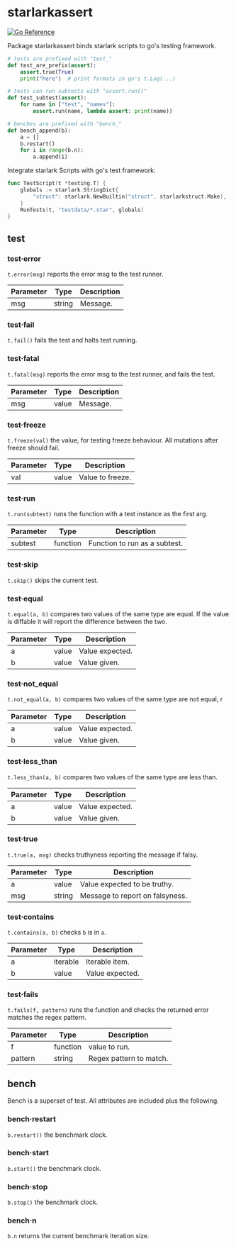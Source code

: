 # starlarkassert

[![Go Reference](https://pkg.go.dev/badge/github.com/emcfarlane/starlarkassert.svg)](https://pkg.go.dev/github.com/emcfarlane/starlarkassert)

Package starlarkassert binds starlark scripts to go's testing framework.

```python
# tests are prefixed with "test_"
def test_are_prefix(assert):
    assert.true(True)
    print("here")  # print formats in go's t.Log(...)

# tests can run subtests with "assert.run()"
def test_subtest(assert):
    for name in ["test", "names"]:
        assert.run(name, lambda assert: print(name))
```

```python
# benches are prefixed with "bench_"
def bench_append(b):
    a = []
    b.restart()
    for i in range(b.n):
        a.append(i)
```

Integrate starlark Scripts with go's test framework:
```go
func TestScript(t *testing.T) {
	globals := starlark.StringDict{
		"struct": starlark.NewBuiltin("struct", starlarkstruct.Make),
	}
	RunTests(t, "testdata/*.star", globals)
}
```

## test

### test·error

`t.error(msg)` reports the error msg to the test runner.

| Parameter | Type | Description |
| --------- | ---- | ----------- |
| msg | string | Message. |

### test·fail

`t.fail()` fails the test and halts test running.

### test·fatal

`t.fatal(msg)` reports the error msg to the test runner, and fails the test.

| Parameter | Type | Description |
| --------- | ---- | ----------- |
| msg | value | Message. |

### test·freeze

`t.freeze(val)` the value, for testing freeze behaviour.
All mutations after freeze should fail.

| Parameter | Type | Description |
| --------- | ---- | ----------- |
| val | value | Value to freeze. |

### test·run

`t.run(subtest)` runs the function with a test instance as the first arg.

| Parameter | Type | Description |
| --------- | ---- | ----------- |
| subtest | function | Function to run as a subtest. |

### test·skip

`t.skip()` skips the current test.

### test·equal

`t.equal(a, b)` compares two values of the same type are equal.
If the value is diffable it will report the difference between the two.

| Parameter | Type | Description |
| --------- | ---- | ----------- |
| a | value | Value expected. |
| b | value | Value given. |

### test·not_equal

`t.not_equal(a, b)` compares two values of the same type are not equal, r

| Parameter | Type | Description |
| --------- | ---- | ----------- |
| a | value | Value expected. |
| b | value | Value given. |

### test·less_than

`t.less_than(a, b)` compares two values of the same type are less than.

| Parameter | Type | Description |
| --------- | ---- | ----------- |
| a | value | Value expected. |
| b | value | Value given. |

### test·true

`t.true(a, msg)` checks truthyness reporting the message if falsy.

| Parameter | Type | Description |
| --------- | ---- | ----------- |
| a | value | Value expected to be truthy. |
| msg | string | Message to report on falsyness. |

### test·contains

`t.contains(a, b)` checks `b` is in `a`.

| Parameter | Type | Description |
| --------- | ---- | ----------- |
| a | iterable | Iterable item. |
| b | value | Value expected. |

### test·fails

`t.fails(f, pattern)` runs the function and checks the returned error matches the regex pattern.

| Parameter | Type | Description |
| --------- | ---- | ----------- |
| f | function | value to run. |
| pattern | string | Regex pattern to match. |


## bench

Bench is a superset of test. All attributes are included plus the following.

### bench·restart

`b.restart()` the benchmark clock.

### bench·start

`b.start()` the benchmark clock.

### bench·stop

`b.stop()` the benchmark clock.

### bench·n

`b.n` returns the current benchmark iteration size.
